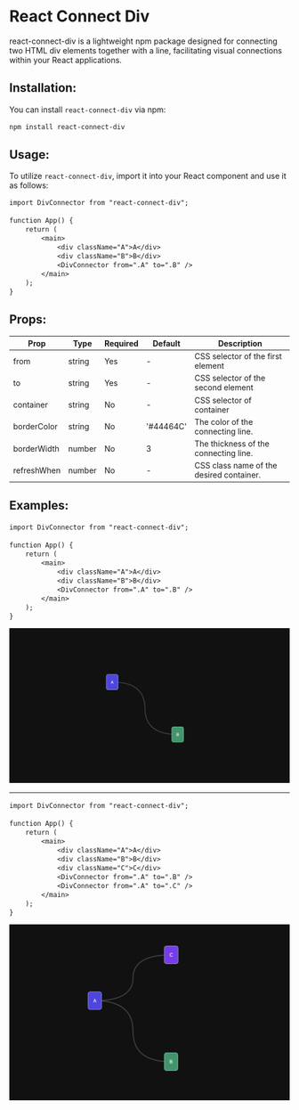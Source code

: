 # React Connect Div

react-connect-div is a lightweight npm package designed for connecting two HTML div elements together with a line, facilitating visual connections within your React applications.

## Installation:

You can install `react-connect-div` via npm:

```bash
npm install react-connect-div
```

## Usage:

To utilize `react-connect-div`, import it into your React component and use it as follows:

```tsx
import DivConnector from "react-connect-div";

function App() {
    return (
        <main>
            <div className="A">A</div>
            <div className="B">B</div>
            <DivConnector from=".A" to=".B" />
        </main>
    );
}
```

## Props:

| Prop        | Type   | Required | Default   | Description                              |
| ----------- | ------ | -------- | --------- | ---------------------------------------- |
| from        | string | Yes      | -         | CSS selector of the first element        |
| to          | string | Yes      | -         | CSS selector of the second element       |
| container   | string | No       | -         | CSS selector of container                |
| borderColor | string | No       | '#44464C' | The color of the connecting line.        |
| borderWidth | number | No       | 3         | The thickness of the connecting line.    |
| refreshWhen | number | No       | -         | CSS class name of the desired container. |

## Examples:

```tsx
import DivConnector from "react-connect-div";

function App() {
    return (
        <main>
            <div className="A">A</div>
            <div className="B">B</div>
            <DivConnector from=".A" to=".B" />
        </main>
    );
}
```

![preview on the above code](https://github.com/raazi-muhammed/react-connect-div/blob/main/demo/images/demo-1.png?raw=true)

---

```tsx
import DivConnector from "react-connect-div";

function App() {
    return (
        <main>
            <div className="A">A</div>
            <div className="B">B</div>
            <div className="C">C</div>
            <DivConnector from=".A" to=".B" />
            <DivConnector from=".A" to=".C" />
        </main>
    );
}
```

![preview on the above code](https://github.com/raazi-muhammed/react-connect-div/blob/main/demo/images/demo-2.png?raw=true)
